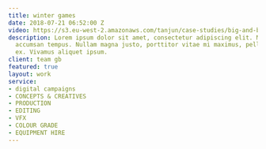 ```yaml
---
title: winter games
date: 2018-07-21 06:52:00 Z
video: https://s3.eu-west-2.amazonaws.com/tanjun/case-studies/big-and-bold/
description: Lorem ipsum dolor sit amet, consectetur adipiscing elit. Morbi laoreet
  accumsan tempus. Nullam magna justo, porttitor vitae mi maximus, pellentesque tristique
  ex. Vivamus aliquet ipsum.
client: team gb
featured: true
layout: work
service:
- digital campaigns
- CONCEPTS & CREATIVES
- PRODUCTION
- EDITING
- VFX
- COLOUR GRADE
- EQUIPMENT HIRE
---
```


